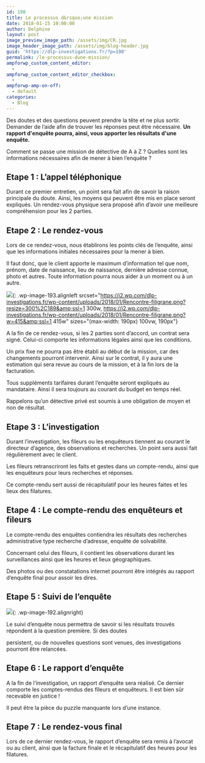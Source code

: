 ```yaml
---
id: 190
title: Le processus d&rsquo;une mission
date: 2018-01-15 10:00:00
author: Delphine
layout: post
image_preview_image_path: /assets/img/CR.jpg
image_header_image_path: /assets/img/blog-header.jpg
guid: 'https://dlp-investigations.fr/?p=190'
permalink: /le-processus-dune-mission/
ampforwp_custom_content_editor:
  -
ampforwp_custom_content_editor_checkbox:
  -
ampforwp-amp-on-off:
  - default
categories:
  - Blog
---
```


Des doutes et des questions peuvent prendre la t&ecirc;te et ne plus sortir. Demander de l’aide afin de trouver les r&eacute;ponses peut &ecirc;tre n&eacute;cessaire. **Un rapport d'enqu&ecirc;te pourra, ainsi, vous apporter les r&eacute;sultats d'une enqu&ecirc;te.**

Comment se passe une mission de d&eacute;tective de A &agrave; Z ? Quelles sont les informations n&eacute;cessaires afin de mener &agrave; bien l’enqu&ecirc;te ?<!--base32-dnqq4t8-base32-->

## Etape 1 : L’appel t&eacute;l&eacute;phonique

Durant ce premier entretien, un point sera fait afin de savoir la raison principale du doute. Ainsi, les moyens qui peuvent &ecirc;tre mis en place seront expliqu&eacute;s. Un rendez-vous physique sera propos&eacute; afin d’avoir une meilleure compr&eacute;hension pour les 2 parties.

## Etape 2 : Le rendez-vous

Lors de ce rendez-vous, nous &eacute;tablirons les points cl&eacute;s de l’enqu&ecirc;te, ainsi que les informations initiales n&eacute;cessaires pour la mener &agrave; bien.

Il faut donc, que le client apporte le maximum d’information tel que nom, pr&eacute;nom, date de naissance, lieu de naissance, derni&egrave;re adresse connue, photo et autres. Toute information pourra nous aider &agrave; un moment ou &agrave; un autre.

![](https://i2.wp.com/dlp-investigations.fr/wp-content/uploads/2018/01/Rencontre-filigrane.png?resize=190%2C120&amp;ssl=1){: .wp-image-193.alignleft srcset="https://i2.wp.com/dlp-investigations.fr/wp-content/uploads/2018/01/Rencontre-filigrane.png?resize=300%2C189&amp;ssl=1 300w, https://i2.wp.com/dlp-investigations.fr/wp-content/uploads/2018/01/Rencontre-filigrane.png?w=415&amp;ssl=1 415w" sizes="(max-width: 190px) 100vw, 190px"}

A la fin de ce rendez-vous, si les 2 parties sont d’accord, un contrat sera sign&eacute;. Celui-ci comporte les informations l&eacute;gales ainsi que les conditions.

Un prix fixe ne pourra pas &ecirc;tre &eacute;tabli au d&eacute;but de la mission, car des changements pourront intervenir. Ainsi sur le contrat, il y aura une estimation qui sera revue au cours de la mission, et &agrave; la fin lors de la facturation.

Tous suppl&eacute;ments tarifaires durant l’enqu&ecirc;te seront expliqu&eacute;s au mandataire. Ainsi il sera toujours au courant du budget en temps r&eacute;el.

Rappelons qu’un d&eacute;tective priv&eacute; est soumis &agrave; une obligation de moyen et non de r&eacute;sultat.

## Etape 3 : L’investigation

Durant l’investigation, les fileurs ou les enqu&ecirc;teurs tiennent au courant le directeur d’agence, des observations et recherches. Un point sera aussi fait r&eacute;guli&egrave;rement avec le client.

Les fileurs retranscriront les faits et gestes dans un compte-rendu, ainsi que les enqu&ecirc;teurs pour leurs recherches et r&eacute;ponses.

Ce compte-rendu sert aussi de r&eacute;capitulatif pour les heures faites et les lieux des filatures.

## Etape 4 : Le compte-rendu des enqu&ecirc;teurs et fileurs

Le compte-rendu des enqu&ecirc;tes contiendra les r&eacute;sultats des recherches administrative type recherche d’adresse, enqu&ecirc;te de solvabilit&eacute;.

Concernant celui des fileurs, il contient les observations durant les surveillances ainsi que les heures et lieux g&eacute;ographiques.

Des photos ou des constatations internet pourront &ecirc;tre int&eacute;gr&eacute;s au rapport d’enqu&ecirc;te final pour assoir les dires.

## Etape 5 : Suivi de l’enqu&ecirc;te

![](https://i0.wp.com/dlp-investigations.fr/wp-content/uploads/2018/01/CR.jpg?resize=173%2C115&amp;ssl=1){: .wp-image-192.alignright}

Le suivi d’enqu&ecirc;te nous permettra de savoir si les r&eacute;sultats trouv&eacute;s r&eacute;pondent &agrave; la question premi&egrave;re. Si des doutes

persistent, ou de nouvelles questions sont venues, des investigations pourront &ecirc;tre relanc&eacute;es.

## Etape 6 : Le rapport d’enqu&ecirc;te

A la fin de l’investigation, un rapport d’enqu&ecirc;te sera r&eacute;alis&eacute;. Ce dernier comporte les comptes-rendus des fileurs et enqu&ecirc;teurs. Il est bien s&ucirc;r recevable en justice !

Il peut &ecirc;tre la pi&egrave;ce du puzzle manquante lors d’une instance.

## Etape 7 : Le rendez-vous final

Lors de ce dernier rendez-vous, le rapport d’enqu&ecirc;te sera remis &agrave; l’avocat ou au client, ainsi que la facture finale et le r&eacute;capitulatif des heures pour les filatures.
